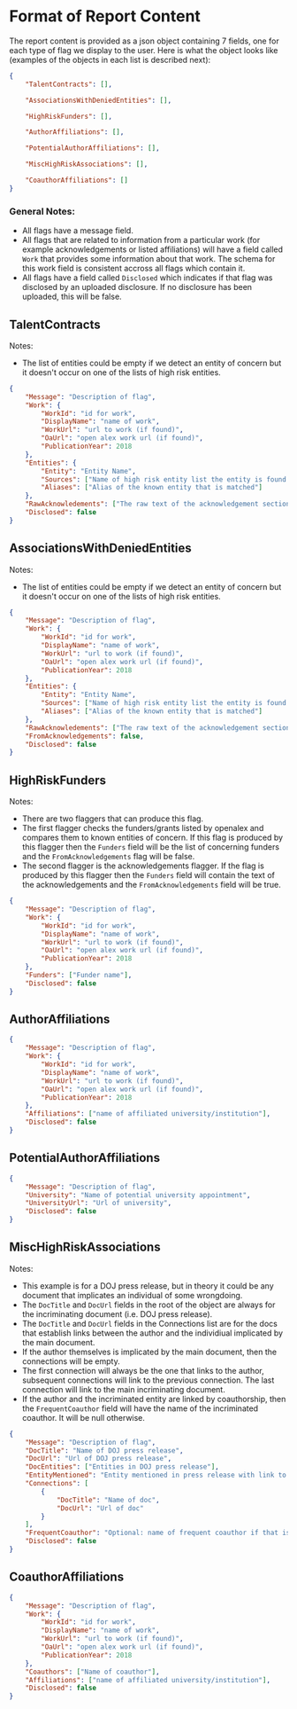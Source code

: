 # Format of Report Content

The report content is provided as a json object containing 7 fields, one for each type of 
flag we display to the user. Here is what the object looks like (examples of the objects in each list is described next): 
```json
{
    "TalentContracts": [],

    "AssociationsWithDeniedEntities": [],

    "HighRiskFunders": [],

    "AuthorAffiliations": [],

    "PotentialAuthorAffiliations": [],

    "MiscHighRiskAssociations": [],

    "CoauthorAffiliations": []
}
```

### General Notes: 
- All flags have a message field.
- All flags that are related to information from a particular work (for example acknowledgements or listed affiliations) will have a field called `Work` that provides some information about that work. The schema for this work field is consistent accross all flags which contain it. 
- All flags have a field called `Disclosed` which indicates if that flag was disclosed by an uploaded disclosure. If no disclosure has been uploaded, this will be false.

## TalentContracts
Notes: 
- The list of entities could be empty if we detect an entity of concern but it doesn't occur on one of the lists of high risk entities.
```json
{
    "Message": "Description of flag",
    "Work": {
		"WorkId": "id for work",
        "DisplayName": "name of work",
        "WorkUrl": "url to work (if found)",
        "OaUrl": "open alex work url (if found)",
        "PublicationYear": 2018
    },
    "Entities": {
        "Entity": "Entity Name",
        "Sources": ["Name of high risk entity list the entity is found on"],
        "Aliases": ["Alias of the known entity that is matched"]
    },
    "RawAcknowledements": ["The raw text of the acknowledgement section of the work"],
    "Disclosed": false
}
```

## AssociationsWithDeniedEntities
Notes: 
- The list of entities could be empty if we detect an entity of concern but it doesn't occur on one of the lists of high risk entities. 
```json
{
    "Message": "Description of flag",
    "Work": {
		"WorkId": "id for work",
        "DisplayName": "name of work",
        "WorkUrl": "url to work (if found)",
        "OaUrl": "open alex work url (if found)",
        "PublicationYear": 2018
    },
    "Entities": {
        "Entity": "Entity Name",
        "Sources": ["Name of high risk entity list the entity is found on"],
        "Aliases": ["Alias of the known entity that is matched"]
    },
    "RawAcknowledements": ["The raw text of the acknowledgement section of the work"],
    "FromAcknowledgements": false,
    "Disclosed": false
}
```

## HighRiskFunders
Notes:
- There are two flaggers that can produce this flag.
- The first flagger checks the funders/grants listed by openalex and compares them to known entities of concern. If this flag is produced by this flagger then the `Funders` field will be the list of concerning funders and the `FromAcknowledgements` flag will be false. 
- The second flagger is the acknowledgements flagger. If the flag is produced by this flagger then the `Funders` field will contain the text of the acknowledgements and the `FromAcknowledgements` field will be true.

```json
{
    "Message": "Description of flag",
    "Work": {
		"WorkId": "id for work",
        "DisplayName": "name of work",
        "WorkUrl": "url to work (if found)",
        "OaUrl": "open alex work url (if found)",
        "PublicationYear": 2018
    },
    "Funders": ["Funder name"],
    "Disclosed": false
}
```

## AuthorAffiliations
```json
{
    "Message": "Description of flag",
    "Work": {
		"WorkId": "id for work",
        "DisplayName": "name of work",
        "WorkUrl": "url to work (if found)",
        "OaUrl": "open alex work url (if found)",
        "PublicationYear": 2018
    },
    "Affiliations": ["name of affiliated university/institution"],
    "Disclosed": false
}
```

## PotentialAuthorAffiliations
```json
{
    "Message": "Description of flag",
    "University": "Name of potential university appointment",
    "UniversityUrl": "Url of university",
    "Disclosed": false
}
```

## MiscHighRiskAssociations
Notes: 
- This example is for a DOJ press release, but in theory it could be any document that implicates an individual of some wrongdoing.
- The `DocTitle` and `DocUrl` fields in the root of the object are always for the incriminating document (i.e. DOJ press release).
- The `DocTitle` and `DocUrl` fields in the Connections list are for the docs that establish links between the author and the individiual implicated by the main document.
- If the author themselves is implicated by the main document, then the connections will be empty. 
- The first connection will always be the one that links to the author, subsequent connections will link to the previous connection. The last connection will link to the main incriminating document.
- If the author and the incriminated entity are linked by coauthorship, then the `FrequentCoauthor` field will have the name of the incriminated coauthor. It will be null otherwise.
```json
{
    "Message": "Description of flag",
    "DocTitle": "Name of DOJ press release",
    "DocUrl": "Url of DOJ press release",
    "DocEntities": ["Entities in DOJ press release"],
    "EntityMentioned": "Entity mentioned in press release with link to author",
    "Connections": [
		{
			"DocTitle": "Name of doc",
			"DocUrl": "Url of doc"
		}
    ],
    "FrequentCoauthor": "Optional: name of frequent coauthor if that is the link",
    "Disclosed": false
}
```

## CoauthorAffiliations
```json
{
    "Message": "Description of flag",
    "Work": {
		"WorkId": "id for work",
        "DisplayName": "name of work",
        "WorkUrl": "url to work (if found)",
        "OaUrl": "open alex work url (if found)",
        "PublicationYear": 2018
    },
    "Coauthors": ["Name of coauthor"],
    "Affiliations": ["name of affiliated university/institution"],
    "Disclosed": false
}
```